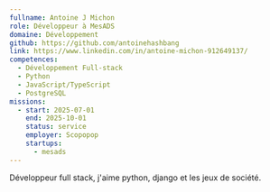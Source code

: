```yaml
---
fullname: Antoine J Michon
role: Développeur à MesADS
domaine: Développement
github: https://github.com/antoinehashbang
link: https://www.linkedin.com/in/antoine-michon-912649137/
competences:
  - Développement Full-stack
  - Python
  - JavaScript/TypeScript
  - PostgreSQL
missions:
  - start: 2025-07-01
    end: 2025-10-01
    status: service
    employer: Scopopop
    startups:
      - mesads
---
```

Développeur full stack, j'aime python, django et les jeux de société.